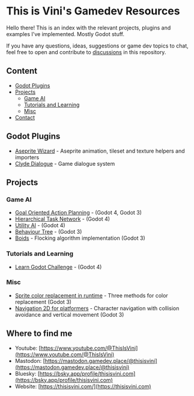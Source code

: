 # This is Vini's Gamedev Resources

Hello there! This is an index with the relevant projects, plugins and examples I've implemented. Mostly Godot stuff.

If you have any questions, ideas, suggestions or game dev topics to chat, feel free to open and contribute to [discussions](https://github.com/viniciusgerevini/gamedev-resources/discussions) in this repository.

## Content
- [Godot Plugins](#godot-plugins)
- [Projects](#projects)
    - [Game AI](#game-ai)
    - [Tutorials and Learning](#tutorials-and-learning)
    - [Misc](#misc)
- [Contact](#where-to-find-me)

## Godot Plugins
- [Aseprite Wizard](https://github.com/viniciusgerevini/godot-aseprite-wizard) - Aseprite animation, tileset and texture helpers and importers
- [Clyde Dialogue](https://github.com/viniciusgerevini/godot-clyde-dialogue) - Game dialogue system

## Projects

### Game AI
- [Goal Oriented Action Planning](https://github.com/viniciusgerevini/godot-goap) - (Godot 4, Godot 3)
- [Hierarchical Task Network](https://github.com/viniciusgerevini/godot-hierarchical-task-network-example) - (Godot 4)
- [Utility AI](https://github.com/viniciusgerevini/godot-utility-ai) - (Godot 4)
- [Behaviour Tree](https://github.com/viniciusgerevini/godot-behavior-tree-example) - (Godot 3)
- [Boids](https://github.com/viniciusgerevini/godot-boids) - Flocking algorithm implementation (Godot 3)

### Tutorials and Learning
- [Learn Godot Challenge](https://github.com/viniciusgerevini/learn-godot-challenge) - (Godot 4)

### Misc
- [Sprite color replacement in runtime](https://github.com/viniciusgerevini/godot-color-replacement-example) - Three methods for color replacement (Godot 3)
- [Navigation 2D for platformers](https://github.com/viniciusgerevini/godot-navigation-2d-example) - Character navigation with collision avoidance and vertical movement (Godot 3)

## Where to find me

- Youtube: [https://www.youtube.com/@ThisIsVini](https://www.youtube.com/@ThisIsVini)
- Mastodon: [https://mastodon.gamedev.place/@thisisvini](https://mastodon.gamedev.place/@thisisvini)
- Bluesky: [https://bsky.app/profile/thisisvini.com](https://bsky.app/profile/thisisvini.com)
- Website: [https://thisisvini.com/](https://thisisvini.com)
